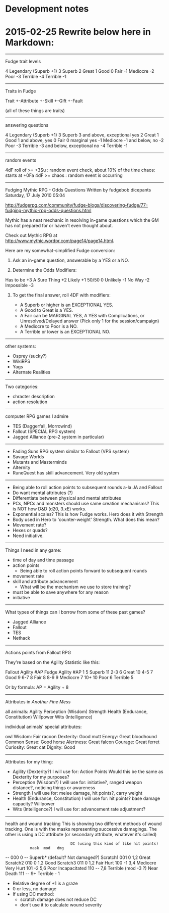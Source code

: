 # Development notes


# 2015-02-25 Rewrite below here in Markdown:

-----
Fudge trait levels

 4 Legendary (Superb +1)
 3 Superb
 2 Great
 1 Good
 0 Fair
-1 Mediocre
-2 Poor
-3 Terrible
-4 Terrible -1

-----
Traits in Fudge

Trait
+-Attribute
+-Skill
+-Gift
+-Fault

(all of these things are traits)

-----
answering questions

 4 Legendary (Superb +1)
 3 Superb                   3 and above, exceptional yes
 2 Great
 1 Good                     1 and above, yes
 0 Fair                     0 marginal yes
-1 Mediocre                -1 and below, no
-2 Poor
-3 Terrible                -3 and below, exceptional no
-4 Terrible -1

-----
random events

4dF roll of >= +3Su : random event check, about 10% of the time
chaos: starts at +0Fa
4dF >= chaos : random event is occurring

-----
Fudging Mythic RPG - Odds Questions
Written by fudgebob dicepants
Saturday, 17 July 2010 05:04

http://fudgerpg.com/community/fudge-blogs/discovering-fudge/77-fudging-mythic-rpg-odds-questions.html

Mythic has a neat mechanic in resolving in-game questions which the GM has not prepared for or haven't even thought about.

Check out Mythic RPG at http://www.mythic.wordpr.com/page14/page14.html.

Here are my somewhat-simplified Fudge conversion:

1. Ask an in-game question, answerable by a YES or a NO.

2. Determine the Odds Modifiers:

Has to be      +3
A Sure Thing   +2
Likely         +1
50/50           0
Unlikely       -1
No Way         -2
Impossible     -3

3. To get the final answer, roll 4DF with modifiers:

    *   A Superb or higher is an EXCEPTIONAL YES.
    *   A Good to Great is a YES.
    *   A Fair can be MARGINAL YES, A YES with Complications, or Unresolved/Delayed answer (Pick only 1 for the session/campaign)
    *   A Mediocre to Poor is a NO.
    *   A Terrible or lower is an EXCEPTIONAL NO.

-----
other systems:
- Osprey (sucky?)
- WikiRPS
- Yags
- Alternate Realities

-----
Two categories:
- chracter description
- action resolution

-----
computer RPG games I admire
- TES (Daggerfall, Morrowind)
- Fallout (SPECIAL RPG system)
- Jagged Alliance (pre-2 system in particular)

-----
- Fading Suns RPG system similar to Fallout (VPS system)
- Savage Worlds
- Mutants and Masterminds
- Alternity
- RuneQuest has skill advancement. Very old system

-----
- Being able to roll action points to subsequent rounds a-la JA and Fallout
- Do want mental attributes (?)
- Differentiate between physical and mental attributes
- PCs, NPCs and monsters should use same creation mechanisms? This is NOT how D&D (d20, 3.xE) works.
- Exponential scales? This is how Fudge works. Hero does it with Strength
- Body used in Hero to 'counter-weight' Strength. What does this mean?
- Movement rate?
- Hexes or quads?
- Need initiative.

-----
Things I need in any game:

- time of day and time passage
- action points
   - Being able to roll action points forward to subsequent rounds
- movement rate
- skill and attribute advancement
   - What will be the mechanism we use to store training?
- must be able to save anywhere for any reason
- initiative

-----
What types of things can I borrow from some of these past games?

- Jagged Alliance
- Fallout
- TES
- Nethack

-----
Actions points from Fallout RPG

They're based on the Agility Statistic like this:

   Fallout Agility   #AP      Fudge Agility  #AP
         1            5       Superb          11
        2-3           6       Great           10
        4-5           7       Good             9
        6-7           8       Fair             8
        8-9           9       Mediocre         7
        10+          10       Poor             6
                              Terrible         5

   Or by formula: AP = Agility + 8

-----
Attributes in _Another Fine Mess_

all animals:
   Agility
   Perception (Wisdom)
   Strength
   Health (Endurance, Constitution)
   Willpower
   Wits (Intelligence)

individual animals' special attributes:

   owl         Wisdom: Fair
   racoon      Dexterity: Good
   mutt        Energy: Great
   bloodhound  Common Sense: Good
   horse       Alertness: Great
   falcon      Courage: Great
   ferret      Curiosity: Great
   cat         Dignity: Good

-----
Attributes for my thing:

* Agility (Dexterity?)
     I will use for: Action Points
     Would this be the same as Dexterity for my purposes?
* Perception (Wisdom?)
     I will use for: initiative?, ranged weapon distance?,
        noticing things or awareness
* Strength
     I will use for: melee damage, hit points?, carry weight
* Health (Endurance, Constitution)
     I will use for: hit points? base damage capacity?
  Willpower
* Wits (Intelligence?)
     I will use for: advancement rate adjustment?

-----
health and wound tracking
This is showing two different methods of wound tracking. One is with the masks representing successive damagings. The other is using a DC attribute (or secondary attribute, whatever it's called)

                                 DC (using this kind of like hit points)
               mask  mod   dmg
--              000    0   --    Superb* (default? Not damaged?)
Scratch1        001    0   1,2   Great
Scratch2        010    0   1,2   Good
Scratch3        011    0   1,2   Fair
Hurt            100   -1   3,4   Mediocre
Very Hurt       101   -2   5,6   Poor
Incapacitated   110   --   7,8   Terrible (mod -3 ?)
Near Death      111   --    9+   Terrible - 1

- Relative degree of +1 is a graze
- 0 or less, no damage
- If using DC method:
   - scratch damage does not reduce DC
   - don't use it to calculate wound severity

